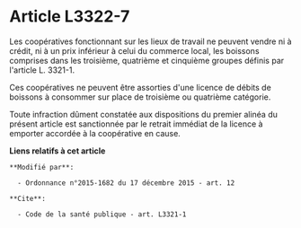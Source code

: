 # Article L3322-7

Les coopératives fonctionnant sur les lieux de travail ne peuvent vendre ni à crédit, ni à un prix inférieur à celui du
commerce local, les boissons comprises dans les troisième, quatrième et cinquième groupes définis par l'article L. 3321-1. 

Ces coopératives ne peuvent être assorties d'une licence de débits de boissons à consommer sur place de troisième ou
quatrième catégorie. 

Toute infraction dûment constatée aux dispositions du premier alinéa du présent article est sanctionnée par le retrait
immédiat de la licence à emporter accordée à la coopérative en cause.

**Liens relatifs à cet article**

	**Modifié par**:

	  - Ordonnance n°2015-1682 du 17 décembre 2015 - art. 12

	**Cite**:

	  - Code de la santé publique - art. L3321-1
